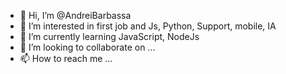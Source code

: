 - 👋 Hi, I’m @AndreiBarbassa
- 👀 I’m interested in first job and Js, Python, Support, mobile, IA
- 🌱 I’m currently learning JavaScript, NodeJs
- 💞️ I’m looking to collaborate on ...
- 📫 How to reach me ...

<!---
AndreiBarbassa/AndreiBarbassa is a ✨ special ✨ repository because its `README.md` (this file) appears on your GitHub profile.
You can click the Preview link to take a look at your changes.
--->
